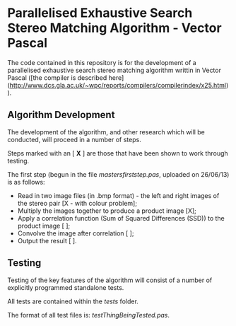 Parallelised Exhaustive Search Stereo Matching Algorithm - Vector Pascal
=========================================================================

The code contained in this repository is for the development of a parallelised exhaustive
search stereo matching algorithm writtin in Vector Pascal ([the compiler is described here]
(http://www.dcs.gla.ac.uk/~wpc/reports/compilers/compilerindex/x25.html)).

Algorithm Development
------------------------

The development of the algorithm, and other research which will be conducted, will proceed in a number of steps.

Steps marked with an [ **X** ] are those that have been shown to work through testing.

The first step (begun in the file *mastersfirststep.pas*, uploaded on 26/06/13) is as follows:

* Read in two image files (in .bmp format) - the left and right images of the stereo pair [X - with colour problem];
* Multiply the images together to produce a product image [X];
* Apply a correlation function (Sum of Squared Differences (SSD)) to the product image [ ];
* Convolve the image after correlation [ ];
* Output the result [ ].

Testing
---------

Testing of the key features of the algorithm will consist of a number of explicitly programmed standalone tests.

All tests are contained within the *tests* folder.

The format of all test files is: *testThingBeingTested.pas*.


